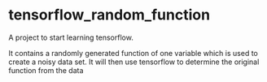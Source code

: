 # tensorflow_random_function
A project to start learning tensorflow. 

It contains a randomly generated function of one variable which is used to create a noisy data set. 
It will then use tensorflow to determine the original function from the data
